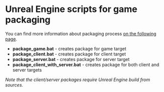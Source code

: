# Unreal Engine scripts for game packaging

You can find more information about packaging process [on the following page](https://lifeexe-art.gitbook.io/unreal-automation/proekt-ue/game-cooking).

* **package_game.bat**   - creates package for game target
* **package_client.bat** - creates package for client target
* **package_server.bat** - creates package for server target
* **package_client_with_server.bat** - creates package for both client and server targets

*Note that the client/server packages require Unreal Engine build from sources.*